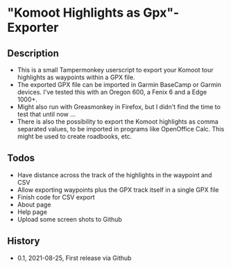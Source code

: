 # "Komoot Highlights as Gpx"-Exporter

## Description
* This is a small Tampermonkey userscript to export your Komoot tour highlights as waypoints within a GPX file. 
* The exported GPX file can be imported in Garmin BaseCamp or Garmin devices. I've tested this with an Oregon 600, a Fenix 6 and a Edge 1000+.
* Might also run with Greasmonkey in Firefox, but I didn't find the time to test that until now ...
* There is also the possibility to export the Komoot highlights as comma separated values, to be imported in programs like OpenOffice Calc. This might be used to create roadbooks, etc.

## Todos
* Have distance across the track of the highlights in the waypoint and CSV
* Allow exporting waypoints plus the GPX track itself in a single GPX file
* Finish code for CSV export
* About page
* Help page
* Upload some screen shots to Github

## History
* 0.1, 2021-08-25, First release via Github
